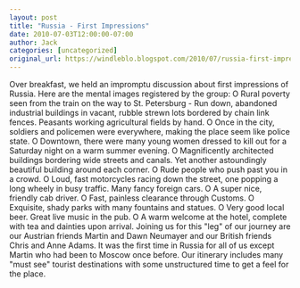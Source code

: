 ```yaml
---
layout: post
title: "Russia - First Impressions"
date: 2010-07-03T12:00:00-07:00
author: Jack
categories: [uncategorized]
original_url: https://windleblo.blogspot.com/2010/07/russia-first-impressions.html
---
```


Over breakfast, we held an impromptu discussion about first impressions of Russia. Here are the mental images registered by the group: O Rural poverty seen from the train on the way to St. Petersburg - Run down, abandoned industrial buildings in vacant, rubble strewn lots bordered by chain link fences. Peasants working agricultural fields by hand. O Once in the city, soldiers and policemen were everywhere, making the place seem like police state. O Downtown, there were many young women dressed to kill out for a Saturday night on a warm summer evening. O Magnificently architected buildings bordering wide streets and canals. Yet another astoundingly beautiful building around each corner. O Rude people who push past you in a crowd. O Loud, fast motorcycles racing down the street, one popping a long wheely in busy traffic. Many fancy foreign cars. O A super nice, friendly cab driver. O Fast, painless clearance through Customs. O Exquisite, shady parks with many fountains and statues. O Very good local beer. Great live music in the pub. O A warm welcome at the hotel, complete with tea and dainties upon arrival. Joining us for this "leg" of our journey are our Austrian friends Martin and Dawn Neumayer and our British friends Chris and Anne Adams. It was the first time in Russia for all of us except Martin who had been to Moscow once before. Our itinerary includes many "must see" tourist destinations with some unstructured time to get a feel for the place.